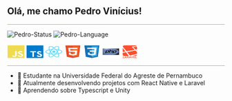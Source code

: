 ## Olá, me chamo Pedro Vinícius!

<hr style="background-color: #a7a7a7">

<div>
  <a href="https://github.com/rafaballerini"></a>
  <img height="180em" alt="Pedro-Status" src="https://github-readme-stats.vercel.app/api?username=PedroViniciusMelo&show_icons=true&theme=dracula&include_all_commits=true&count_private=true"/>
  <img height="180em" alt="Pedro-Language" src="https://github-readme-stats.vercel.app/api/top-langs/?username=PedroViniciusMelo&layout=compact&langs_count=7&theme=dracula"/>
</div>
<div style="display: block"><br>
  <img  alt="Pedro-Js" height="30" width="40" src="https://raw.githubusercontent.com/devicons/devicon/master/icons/javascript/javascript-plain.svg">
  <img  alt="Pedro-Ts" height="30" width="40" src="https://raw.githubusercontent.com/devicons/devicon/master/icons/typescript/typescript-plain.svg">
  <img  alt="Pedro-React" height="30" width="40" src="https://raw.githubusercontent.com/devicons/devicon/master/icons/react/react-original.svg">
  <img  alt="Pedro-HTML" height="30" width="40" src="https://raw.githubusercontent.com/devicons/devicon/master/icons/html5/html5-original.svg">
  <img  alt="Pedro-CSS" height="30" width="40" src="https://raw.githubusercontent.com/devicons/devicon/master/icons/css3/css3-original.svg">
  <img  alt="Pedro-Php" height="30" width="40" src="https://raw.githubusercontent.com/devicons/devicon/master/icons/php/php-original.svg">
  <img  alt="Pedro-Laravel" height="30" width="40" src="https://raw.githubusercontent.com/devicons/devicon/master/icons/laravel/laravel-plain-wordmark.svg">
</div>

<hr style="background-color: #a7a7a7">

- 📕 Estudante na Universidade Federal do Agreste de Pernambuco
- 🌱 Atualmente desenvolvendo projetos com React Native e Laravel
- 🌟 Aprendendo sobre Typescript e Unity


